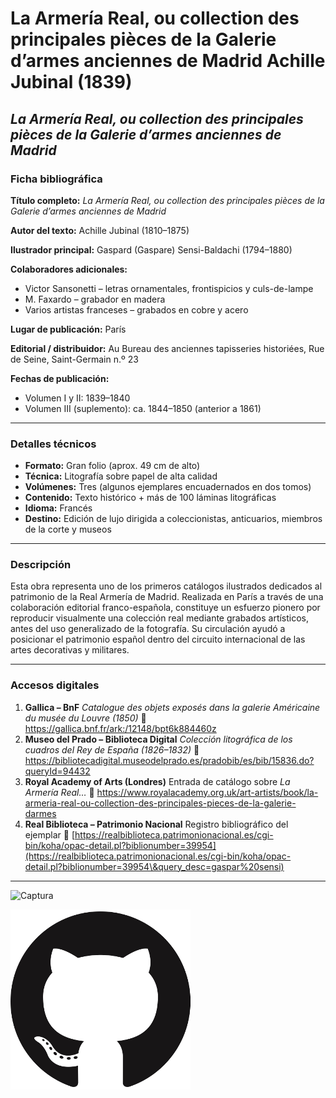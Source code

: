 # La Armería Real, ou collection des principales pièces de la Galerie d’armes anciennes de Madrid  Achille Jubinal (1839)

## *La Armería Real, ou collection des principales pièces de la Galerie d’armes anciennes de Madrid*

### Ficha bibliográfica

**Título completo:**
*La Armería Real, ou collection des principales pièces de la Galerie d’armes anciennes de Madrid*

**Autor del texto:**
&#x20;Achille Jubinal (1810–1875)

**Ilustrador principal:**
&#x20;Gaspard (Gaspare) Sensi-Baldachi (1794–1880)

**Colaboradores adicionales:**

* Victor Sansonetti – letras ornamentales, frontispicios y culs-de-lampe
* M. Faxardo – grabador en madera
* Varios artistas franceses – grabados en cobre y acero

**Lugar de publicación:**
&#x20;París

**Editorial / distribuidor:**
&#x20;Au Bureau des anciennes tapisseries historiées, Rue de Seine, Saint-Germain n.º 23

**Fechas de publicación:**

* Volumen I y II: 1839–1840
* Volumen III (suplemento): ca. 1844–1850 (anterior a 1861)

***

### Detalles técnicos

* **Formato:** Gran folio (aprox. 49 cm de alto)
* **Técnica:** Litografía sobre papel de alta calidad
* **Volúmenes:** Tres (algunos ejemplares encuadernados en dos tomos)
* **Contenido:** Texto histórico + más de 100 láminas litográficas
* **Idioma:** Francés
* **Destino:** Edición de lujo dirigida a coleccionistas, anticuarios, miembros de la corte y museos

***

### Descripción

Esta obra representa uno de los primeros catálogos ilustrados dedicados al patrimonio de la Real Armería de Madrid. Realizada en París a través de una colaboración editorial franco-española, constituye un esfuerzo pionero por reproducir visualmente una colección real mediante grabados artísticos, antes del uso generalizado de la fotografía. Su circulación ayudó a posicionar el patrimonio español dentro del circuito internacional de las artes decorativas y militares.

***

### Accesos digitales

1. **Gallica – BnF**
   *Catalogue des objets exposés dans la galerie Américaine du musée du Louvre (1850)*
   &#x20;🔗 https://gallica.bnf.fr/ark:/12148/bpt6k884460z
2. **Museo del Prado – Biblioteca Digital**
   *Colección litográfica de los cuadros del Rey de España (1826–1832)*
   &#x20;🔗 https://bibliotecadigital.museodelprado.es/pradobib/es/bib/15836.do?queryId=94432
3. **Royal Academy of Arts (Londres)**
   &#x20;Entrada de catálogo sobre *La Armería Real…*
   &#x20;🔗 https://www.royalacademy.org.uk/art-artists/book/la-armeria-real-ou-collection-des-principales-pieces-de-la-galerie-darmes
4. **Real Biblioteca – Patrimonio Nacional**
   &#x20;Registro bibliográfico del ejemplar
   &#x20;🔗 [https://realbiblioteca.patrimonionacional.es/cgi-bin/koha/opac-detail.pl?biblionumber=39954](https://realbiblioteca.patrimonionacional.es/cgi-bin/koha/opac-detail.pl?biblionumber=39954\&query_desc=gaspar%20sensi)

***

<img src="assets/captura.png" alt="Captura" width="500">

![GitHub Logo](https://github.com/github/explore/blob/main/topics/github/github.png?raw=true)

